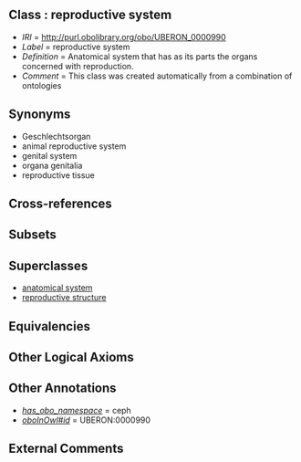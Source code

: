
## Class : reproductive system

 * *IRI* = http://purl.obolibrary.org/obo/UBERON_0000990
 * *Label* = reproductive system
 * *Definition* = Anatomical system that has as its parts the organs concerned with reproduction.
 * *Comment* = This class was created automatically from a combination of ontologies

## Synonyms

 * Geschlechtsorgan
 * animal reproductive system
 * genital system
 * organa genitalia
 * reproductive tissue

## Cross-references


## Subsets


## Superclasses

 * [anatomical system](../../UBERON/67/UBERON_0000467.md)
 * [reproductive structure](../../UBERON/56/UBERON_0005156.md)

## Equivalencies


## Other Logical Axioms


## Other Annotations

 * *[has_obo_namespace](../../ce/oboInOwl#hasOBONamespace.md)* = ceph
 * *[oboInOwl#id](../../id/oboInOwl#id.md)* = UBERON:0000990

## External Comments

